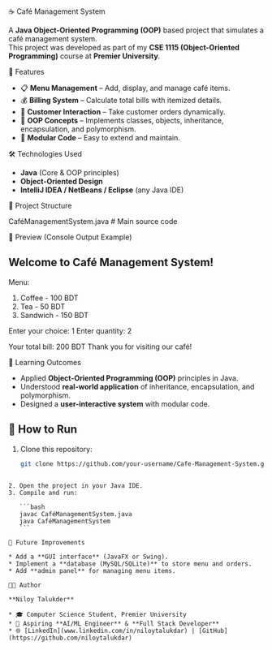 ☕ Café Management System

A **Java Object-Oriented Programming (OOP)** based project that simulates a café management system.  
This project was developed as part of my **CSE 1115 (Object-Oriented Programming)** course at **Premier University**.

🚀 Features
- 📋 **Menu Management** – Add, display, and manage café items.  
- 💰 **Billing System** – Calculate total bills with itemized details.  
- 👤 **Customer Interaction** – Take customer orders dynamically.  
- 🔄 **OOP Concepts** – Implements classes, objects, inheritance, encapsulation, and polymorphism.  
- 🧩 **Modular Code** – Easy to extend and maintain.  

🛠️ Technologies Used
- **Java** (Core & OOP principles)  
- **Object-Oriented Design**  
- **IntelliJ IDEA / NetBeans / Eclipse** (any Java IDE)  

📂 Project Structure


CaféManagementSystem.java   # Main source code


📸 Preview (Console Output Example)

## Welcome to Café Management System!

Menu:

1. Coffee - 100 BDT
2. Tea - 50 BDT
3. Sandwich - 150 BDT

Enter your choice: 1
Enter quantity: 2

Your total bill: 200 BDT
Thank you for visiting our café!

🎯 Learning Outcomes
- Applied **Object-Oriented Programming (OOP)** principles in Java.  
- Understood **real-world application** of inheritance, encapsulation, and polymorphism.  
- Designed a **user-interactive system** with modular code.  



## 📖 How to Run
1. Clone this repository:
   ```bash
   git clone https://github.com/your-username/Cafe-Management-System.git
````

2. Open the project in your Java IDE.
3. Compile and run:

   ```bash
   javac CaféManagementSystem.java
   java CaféManagementSystem
   ```

🌟 Future Improvements

* Add a **GUI interface** (JavaFX or Swing).
* Implement a **database (MySQL/SQLite)** to store menu and orders.
* Add **admin panel** for managing menu items.

👨‍💻 Author

**Niloy Talukder**

* 🎓 Computer Science Student, Premier University
* 🔮 Aspiring **AI/ML Engineer** & **Full Stack Developer**
* 🌐 [LinkedIn](www.linkedin.com/in/niloytalukdar) | [GitHub](https://github.com/niloytalukdar)
